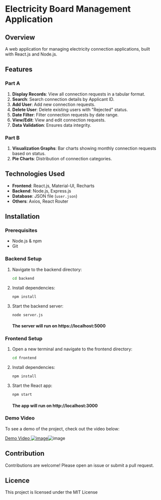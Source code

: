 # Electricity Board Management Application

## Overview

A web application for managing electricity connection applications, built with React.js and Node.js.

## Features

### Part A

1. **Display Records**: View all connection requests in a tabular format.
2. **Search**: Search connection details by Applicant ID.
3. **Add User**: Add new connection requests.
4. **Delete User**: Delete existing users with "Rejected" status.
5. **Date Filter**: Filter connection requests by date range.
6. **View/Edit**: View and edit connection requests.
7. **Data Validation**: Ensures data integrity.

### Part B

1. **Visualization Graphs**: Bar charts showing monthly connection requests based on status.
2. **Pie Charts**: Distribution of connection categories.

## Technologies Used

- **Frontend**: React.js, Material-UI, Recharts
- **Backend**: Node.js, Express.js
- **Database**: JSON file (`user.json`)
- **Others**: Axios, React Router

## Installation

### Prerequisites

- Node.js & npm
- Git

### Backend Setup

1. Navigate to the backend directory:

   ```bash
   cd backend
   ```

2. Install dependencies:
   ```bash
   npm install
   ```
3. Start the backend server:
   ```bash
   node server.js
   ```
   #### The server will run on **https://localhost:5000**

### Frontend Setup

1. Open a new terminal and navigate to the frontend directory:
   ```bash
   cd frontend
   ```
2. Install dependencies:
   ```bash
   npm install
   ```
3. Start the React app:
   ```bash
   npm start
   ```
   #### The app will run on **http://localhost:3000**

### Demo Video

To see a demo of the project, check out the video below:

[Demo Video
![image](https://github.com/user-attachments/assets/9b4233d9-dd65-4fdf-879c-2bdb1ece2664)](https://drive.google.com/file/d/1FBtQ2MB7mgkwbkSzWSLHf9DVGtA_hKH9/view?usp=sharing
)![image](https://github.com/user-attachments/assets/ec82fded-dba5-455c-95d2-9a2ca19aa187)



## Contribution

Contributions are welcome! Please open an issue or submit a pull request.

## Licence

This project is licensed under the MIT License
